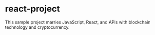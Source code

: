 # react-project
This sample project marries JavaScript, React, and APIs with blockchain technology and cryptocurrency.
